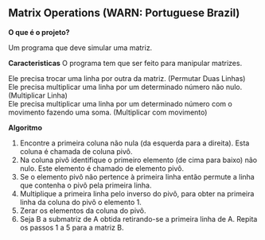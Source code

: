 ## Matrix Operations (WARN: Portuguese Brazil)

**O que é o projeto?**

Um programa que deve simular uma matriz.

**Caracteristicas**
O programa tem que ser feito para manipular matrizes.

Ele precisa trocar uma linha por outra da matriz. (Permutar Duas Linhas) <br>
Ele precisa multiplicar uma linha por um determinado número não nulo. (Multiplicar Linha) <br>
Ele precisa multiplicar uma linha por um determinado número com o movimento fazendo uma soma. (Multiplicar com movimento) <br>

**Algoritmo**
1. Encontre a primeira coluna não nula (da esquerda para a direita). Esta coluna é chamada de coluna pivô.
2. Na coluna pivô identifique o primeiro elemento (de cima para baixo) não nulo. Este elemento é chamado de elemento pivô.
3. Se o elemento pivô não pertence à primeira linha então permute a linha que contenha o pivô pela primeira linha.
4. Multiplique a primeira linha pelo inverso do pivô, para obter na primeira linha da coluna do pivô o elemento 1.
5. Zerar os elementos da coluna do pivô.
6. Seja B a submatriz de A obtida retirando-se a primeira linha de A. Repita os passos 1 a 5 para a matriz B.

